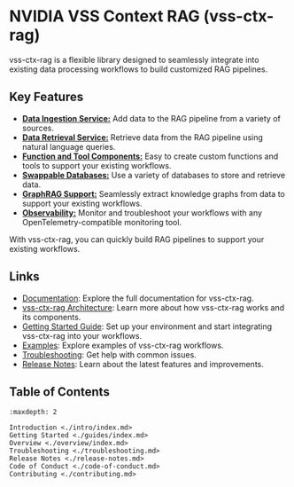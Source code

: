 <!--
SPDX-FileCopyrightText: Copyright (c) 2025 NVIDIA CORPORATION & AFFILIATES. All rights reserved.
SPDX-License-Identifier: Apache-2.0
 *
Licensed under the Apache License, Version 2.0 (the "License");
you may not use this file except in compliance with the License.
You may obtain a copy of the License at
 *
http://www.apache.org/licenses/LICENSE-2.0
 *
Unless required by applicable law or agreed to in writing, software
distributed under the License is distributed on an "AS IS" BASIS,
WITHOUT WARRANTIES OR CONDITIONS OF ANY KIND, either express or implied.
See the License for the specific language governing permissions and
limitations under the License.
-->


# NVIDIA VSS Context RAG (vss-ctx-rag)

vss-ctx-rag is a flexible library designed to seamlessly integrate into existing data processing workflows to build customized RAG pipelines.

## Key Features

- [**Data Ingestion Service:**](./overview/features.md#ingestion-strategies) Add data to the RAG pipeline from a variety of sources.
- [**Data Retrieval Service:**](./overview/features.md#retrieval-strategies) Retrieve data from the RAG pipeline using natural language queries.
- [**Function and Tool Components:**](./overview/architecture.md#components) Easy to create custom functions and tools to support your existing workflows.
- [**Swappable Databases:**](./overview/architecture.md#) Use a variety of databases to store and retrieve data.
- [**GraphRAG Support:**](./overview/architecture.md#) Seamlessly extract knowledge graphs from data to support your existing workflows.
- [**Observability:**](./overview/features.md#otel-and-metrics) Monitor and troubleshoot your workflows with any OpenTelemetry-compatible monitoring tool.


With vss-ctx-rag, you can quickly build RAG pipelines to support your existing workflows.

## Links

 * [Documentation](./index.md): Explore the full documentation for vss-ctx-rag.
 * [vss-ctx-rag Architecture](./overview/architecture.md): Learn more about how vss-ctx-rag works and its components.
 * [Getting Started Guide](./guides/index.md): Set up your environment and start integrating vss-ctx-rag into your workflows.
 * [Examples](./guides/library.md#document-ingestion): Explore examples of vss-ctx-rag workflows.
 * [Troubleshooting](./troubleshooting.md): Get help with common issues.
 * [Release Notes](./release-notes.md): Learn about the latest features and improvements.


## Table of Contents

```{toctree}
:maxdepth: 2

Introduction <./intro/index.md>
Getting Started <./guides/index.md>
Overview <./overview/index.md>
Troubleshooting <./troubleshooting.md>
Release Notes <./release-notes.md>
Code of Conduct <./code-of-conduct.md>
Contributing <./contributing.md>
```
